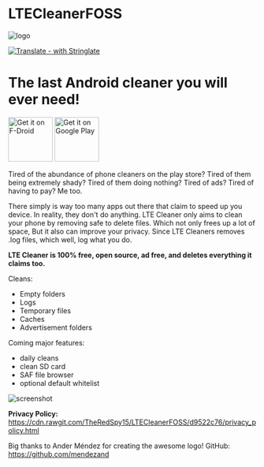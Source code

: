# LTECleanerFOSS
![logo](https://imgur.com/ykSLpTS.png)

[![Translate - with Stringlate](https://img.shields.io/badge/translate%20with-stringlate-green.svg)](https://lonamiwebs.github.io/stringlate/translate?git=https%3A%2F%2Fgithub.com%2FTheRedSpy15%2FLTECleanerFOSS)

# The last Android cleaner you will ever need!

[<img src="https://f-droid.org/badge/get-it-on.png"
     alt="Get it on F-Droid"
     height="90">](https://f-droid.org/packages/theredspy15.ltecleanerfoss/)
[<img src="https://play.google.com/intl/en_us/badges/images/generic/en-play-badge.png"
    alt="Get it on Google Play"
    height="90">](https://play.google.com/store/apps/details?id=theredspy15.ltecleanerfoss)

Tired of the abundance of phone cleaners on the play store? Tired of 
them being extremely shady? Tired of them doing nothing? Tired of ads? 
Tired of having to pay? Me too.

There simply is way too many apps out there that claim to speed up you device. In reality, they don't do anything.
LTE Cleaner only aims to clean your phone by removing safe to delete files. Which not only frees up a lot of space,
But it also can improve your privacy. Since LTE Cleaners removes .log files, which well, log what you do.

__LTE Cleaner is 100% free, open source, ad free, and deletes everything it claims too.__

Cleans:
- Empty folders
- Logs
- Temporary files
- Caches
- Advertisement folders

Coming major features:
- daily cleans
- clean SD card
- SAF file browser
- optional default whitelist

![screenshot](https://github.com/TheRedSpy15/LTECleanerFOSS/blob/master/Screenshots/Screenshot_1529468353_framed.png)

__Privacy Policy:__ https://cdn.rawgit.com/TheRedSpy15/LTECleanerFOSS/d9522c76/privacy_policy.html

Big thanks to Ander Méndez for creating the awesome logo!
GitHub: https://github.com/mendezand 
